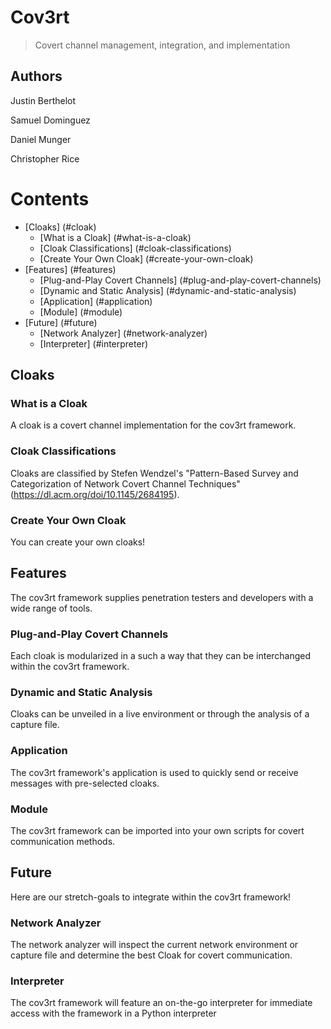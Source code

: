# Cov3rt
> Covert channel management, integration, and implementation

## Authors

Justin Berthelot

Samuel Dominguez

Daniel Munger

Christopher Rice

# Contents
* [Cloaks] (#cloak)
  * [What is a Cloak] (#what-is-a-cloak)
  * [Cloak Classifications] (#cloak-classifications)
  * [Create Your Own Cloak] (#create-your-own-cloak)
* [Features] (#features)
  * [Plug-and-Play Covert Channels] (#plug-and-play-covert-channels)
  * [Dynamic and Static Analysis] (#dynamic-and-static-analysis)
  * [Application] (#application)
  * [Module] (#module)
* [Future] (#future)
  * [Network Analyzer] (#network-analyzer)
  * [Interpreter] (#interpreter)


## Cloaks

### What is a Cloak

A cloak is a covert channel implementation for the cov3rt framework.

### Cloak Classifications

Cloaks are classified by Stefen Wendzel's "Pattern-Based Survey and Categorization of Network Covert Channel Techniques" (https://dl.acm.org/doi/10.1145/2684195).

### Create Your Own Cloak

You can create your own cloaks!

## Features

The cov3rt framework supplies penetration testers and developers with a wide range of tools.

### Plug-and-Play Covert Channels

Each cloak is modularized in a such a way that they can be interchanged within the cov3rt framework.

### Dynamic and Static Analysis

Cloaks can be unveiled in a live environment or through the analysis of a capture file.

### Application

The cov3rt framework's application is used to quickly send or receive messages with pre-selected cloaks. 

### Module

The cov3rt framework can be imported into your own scripts for covert communication methods.

## Future

Here are our stretch-goals to integrate within the cov3rt framework!

### Network Analyzer

The network analyzer will inspect the current network environment or capture file and determine the best Cloak for covert communication.

### Interpreter

The cov3rt framework will feature an on-the-go interpreter for immediate access with the framework in a Python interpreter
